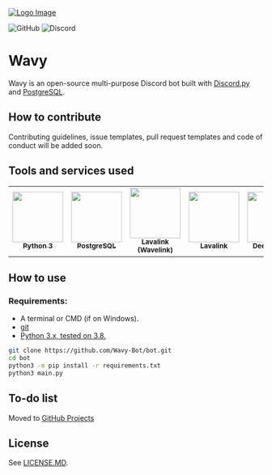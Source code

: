 [![Logo Image](https://cdn.wavybot.com/wavy_logo.png)](https://wavybot.com)

![GitHub](https://img.shields.io/github/license/Wavy-Bot/bot?color=%23ED4245&logo=apache&logoColor=white&style=for-the-badge)
![Discord](https://img.shields.io/discord/710436465938530307?color=%235865F2&label=Discord&logo=discord&logoColor=white&style=for-the-badge)


# Wavy

Wavy is an open-source multi-purpose Discord bot built with [Discord.py](https://discordpy.readthedocs.io/en/latest/) and [PostgreSQL](https://www.postgresql.org/).

## How to contribute

Contributing guidelines, issue templates, pull request templates and code of conduct will be added soon.

## Tools and services used

<table>
  <tr>
    <td align="center"><a href="https://www.python.org/"><img src="https://upload.wikimedia.org/wikipedia/commons/thumb/c/c3/Python-logo-notext.svg/768px-Python-logo-notext.svg.png" width="100px;" alt=""/><br /><sub><b>Python 3</b></sub></a><br /></td>
    <td align="center"><a href="https://www.postgresql.org/"><img src="https://upload.wikimedia.org/wikipedia/commons/thumb/2/29/Postgresql_elephant.svg/1200px-Postgresql_elephant.svg.png" width="100px;" alt=""/><br /><sub><b>PostgreSQL</b></sub></a><br /></td>
    <td align="center"><a href="https://github.com/freyacodes/Lavalink"><img src="https://serux.pro/9e83af1581.png" width="100px;" alt=""/><br /><sub><b>Lavalink (Wavelink)</b></sub></a><br /></td>
    <td align="center"><a href="https://www.jetbrains.com/pycharm/"><img src="https://i2.wp.com/clay-atlas.com/wp-content/uploads/2019/10/PyCharm_Logo.svg_.png?resize=1024%2C1024&ssl=1" width="100px;" alt=""/><br /><sub><b>Lavalink</b></sub></a><br /></td>
    <td align="center"><a href="https://deepsource.io/"><img src="https://static.crozdesk.com/web_app_library/providers/logos/000/011/711/original/deepsource-1608196869-logo.png?1608196869" width="100px;" alt=""/><br /><sub><b>Deepsource</b></sub></a><br /></td>
    <td align="center"><a href="https://some-random-api.ml/"><img src="https://i.ibb.co/Gnc2djX/logo.png" width="100px;" alt=""/><br /><sub><b>Some Random API</b></sub></a><br /></td>
  </tr>
</table>

## How to use
### Requirements:
- A terminal or CMD (if on Windows).
- [git](https://git-scm.com/downloads)
- [Python 3.x, tested on 3.8.](https://www.python.org/downloads/)

```bash
git clone https://github.com/Wavy-Bot/bot.git
cd bot
python3 -m pip install -r requirements.txt
python3 main.py
```

## To-do list
Moved to [GitHub Projects](https://github.com/Wavy-Bot/bot/projects/1)

## License

See [LICENSE.MD](https://github.com/Wavy-Bot/bot/blob/main/LICENSE.md).